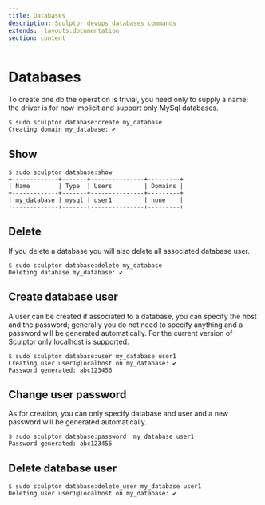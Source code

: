 ```yaml
---
title: Databases
description: Sculptor devops databases commands
extends: _layouts.documentation
section: content
---
```


# Databases
To create one db the operation is trivial, you need only to supply a name; the driver is for now implicit and support only MySql databases.
```shell
$ sudo sculptor database:create my_database
Creating domain my_database: ✔
```

## Show
```shell
$ sudo sculptor database:show
+-------------+-------+---------------+---------+
| Name        | Type  | Users         | Domains |
+-------------+-------+---------------+---------+
| my_database | mysql | user1         | none    |
+-------------+-------+---------------+---------+
```

## Delete
If you delete a database you will also delete all associated database user.
```shell
$ sudo sculptor database:delete my_database
Deleting database my_database: ✔
```


## Create database user
A user can be created if associated to a database, you can specify the host and the password; generally you do not need to specify anything and a password will be generated automatically. For the current version of Sculptor only localhost is supported.
```shell
$ sudo sculptor database:user my_database user1
Creating user user1@localhost on my_database: ✔
Password generated: abc123456
```

## Change user password
As for creation, you can only specify database and user and a new password will be generated automatically.
```shell
$ sudo sculptor database:password  my_database user1
Password generated: abc123456
```

## Delete database user
```shell
$ sudo sculptor database:delete_user my_database user1
Deleting user user1@localhost on my_database: ✔
```